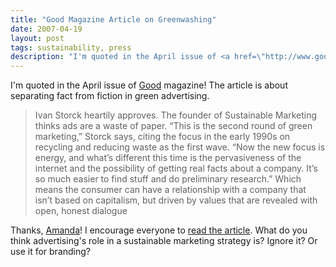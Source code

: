 ```yaml
---
title: "Good Magazine Article on Greenwashing"
date: 2007-04-19
layout: post
tags: sustainability, press
description: "I'm quoted in the April issue of <a href=\"http://www.goodmagazine.com/section/Features/green_is_the_color_of_money\" title=\"Green is the Color of Money\">Good</a> magazine! The article is about separating fact from fiction in green advertising."
---
```

I'm quoted in the April issue of <a href="http://www.goodmagazine.com/section/Features/green_is_the_color_of_money" title="Green is the Color of Money">Good</a> magazine! The article is about separating fact from fiction in green advertising.
<blockquote>Ivan Storck heartily approves. The founder of Sustainable Marketing thinks ads are a waste of paper. “This is the second round of green marketing,” Storck says, citing the focus in the early 1990s on recycling and reducing waste as the first wave. “Now the new focus is energy, and what’s different this time is the pervasiveness of the internet and the possibility of getting real facts about a company. It’s so much easier to find stuff and do preliminary research.”  Which means the consumer can have a relationship with a company that isn’t based on capitalism, but driven by values that are revealed with open, honest dialogue</blockquote>Thanks, <a href="http://www.goodmagazine.com/user/awitherell">Amanda</a>! I encourage everyone to <a href="http://www.goodmagazine.com/section/Features/green_is_the_color_of_money">read the article</a>. What do you think advertising's role in a sustainable marketing strategy is? Ignore it? Or use it for branding?